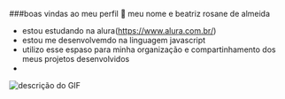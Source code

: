 ###boas vindas ao meu perfil 💙
meu nome e beatriz rosane de almeida
- estou estudando na alura(https://www.alura.com.br/)
- estou me desenvolvemdo na linguagem javascript
- utilizo esse espaso para minha organização e compartinhamento dos meus projetos desenvolvidos
- 
![descrição do GIF](https://www.icegif.com/wp-content/uploads/2023/01/icegif-1544.gif)
